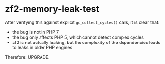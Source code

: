 # zf2-memory-leak-test

After verifying this against explicit `gc_collect_cycles()` calls, it is clear that:

 * the bug is not in PHP 7
 * the bug only affects PHP 5, which cannot detect complex cycles
 * zf2 is not actually leaking, but the complexity of the dependencies leads to leaks in older PHP engines

Therefore: UPGRADE.
